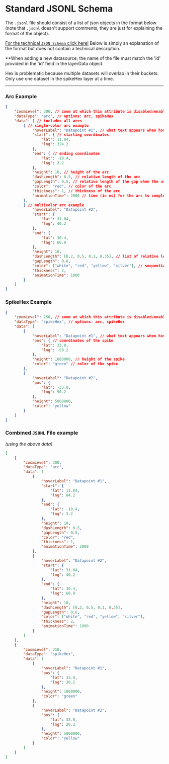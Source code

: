 # Standard JSONL Schema

The `.jsonl` file should consist of a list of json objects in the format below (note that `.jsonl` doesn't support comments, they are just for explaining the format of the object).

[For the technical `JSON Schema` click here!](./dev/ThreeJS/jsonSchema.json) Below is simply an explanation of the format but does not contain a technical description.

**When adding a new datasource, the name of the file must match the 'id' provided in the 'id' field in the layerData object.

Hex is problematic because multiple datasets will overlap in their buckets. Only use one dataset in the spikeHex layer at a time.

---

### Arc Example

```json
{
    "zoomLevel": 300, // zoom at which this attribute is disabled/enabled
    "dataType": "arc", // options: arc, spikeHex
    "data": [ // includes all arcs
        { // single-color arc example
            "hoverLabel": "Datapoint #1", // what text appears when hovering over this arc
            "start": { // starting coordinates
                "lat": 11.04,
                "lng": 324.2
            },
            "end": { // ending coordinates
                "lat": -10.4,
                "lng": 3.2
            },
            "height": 10, // height of the arc
            "dashLength": 0.5, // relative length of the arc
            "gapLength": 0.5, // relative length of the gap when the arc is not displaed
            "color": "red", // color of the arc
            "thickness": 1, // thickness of the arc
            "animationTime": 2000 // time (in ms) for the arc to complete one cycle
        },
        { // multicolor arc example
            "hoverLabel": "Datapoint #2",
            "start": {
                "lat": 31.04,
                "lng": 40.2
            },
            "end": {
                "lat": 30.4,
                "lng": 60.9
            },
            "height": 10,
            "dashLength": [0.2, 0.5, 0.1, 0.35], // list of relative lengths of the arcs, for each corresponding arc `color`
            "gapLength": 0.6,
            "color": ["white", "red", "yellow", "silver"], // sequential color of the arcs
            "thickness": 2,
            "animationTime": 1000
        }
    ]
}
```

### SpikeHex Example

```json
{
    "zoomLevel": 250, // zoom at which this attribute is disabled/enabled
    "dataType": "spikeHex", // options: arc, spikeHex
    "data": [
        {
            "hoverLabel": "Datapoint #1", // what text appears when hovering over this spike
            "pos": { // coordinates of the spike
                "lat": 33.0,
                "lng": -50.2
            },
            "height": 1000000, // height of the spike
            "color": "green" // color of the spike
        },
        {
            "hoverLabel": "Datapoint #2",
            "pos": {
                "lat": -33.0,
                "lng": 50.2
            },
            "height": 5000000,
            "color": "yellow"
        }
    ]
}
```

### Combined `JSONL` File example

*(using the above data)*

```json
[
    {
        "zoomLevel": 300,
        "dataType": "arc",
        "data": [
            {
                "hoverLabel": "Datapoint #1",
                "start": {
                    "lat": 11.04,
                    "lng": 84.2
                },
                "end": {
                    "lat": -10.4,
                    "lng": 3.2
                },
                "height": 10,
                "dashLength": 0.5,
                "gapLength": 0.5,
                "color": "red",
                "thickness": 1,
                "animationTime": 2000
            },
            {
                "hoverLabel": "Datapoint #2",
                "start": {
                    "lat": 31.04,
                    "lng": 40.2
                },
                "end": {
                    "lat": 30.4,
                    "lng": 60.9
                },
                "height": 10,
                "dashLength": [0.2, 0.5, 0.1, 0.35],
                "gapLength": 0.6,
                "color": ["white", "red", "yellow", "silver"],
                "thickness": 2,
                "animationTime": 1000
            }
        ]
    },
    {
        "zoomLevel": 250,
        "dataType": "spikeHex",
        "data": [
            {
                "hoverLabel": "Datapoint #1",
                "pos": {
                    "lat": 33.0,
                    "lng": 30.2
                },
                "height": 1000000,
                "color": "green"
            },
            {
                "hoverLabel": "Datapoint #2",
                "pos": {
                    "lat": 33.0,
                    "lng": 20.2
                },
                "height": 5000000,
                "color": "yellow"
            }
        ]
    }
]
```